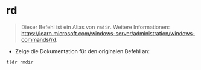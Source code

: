 # rd

> Dieser Befehl ist ein Alias von `rmdir`.
> Weitere Informationen: <https://learn.microsoft.com/windows-server/administration/windows-commands/rd>.

- Zeige die Dokumentation für den originalen Befehl an:

`tldr rmdir`
